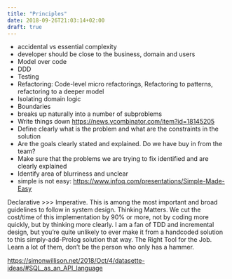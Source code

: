 ```yaml
---
title: "Principles"
date: 2018-09-26T21:03:14+02:00
draft: true
---
```


- accidental vs essential complexity
- developer should be close to the business, domain and users
- Model over code
- DDD
- Testing
- Refactoring: Code-level micro refactorings, Refactoring to patterns, refactoring to a deeper model
- Isolating domain logic
- Boundaries
- breaks up naturally into a number of subproblems
- Write things down https://news.ycombinator.com/item?id=18145205
- Define clearly what is the problem and what are the constraints in the solution
- Are the goals clearly stated and explained. Do we have buy in from the team?
- Make sure that the problems we are trying to fix identified and are clearly explained
- Identify area of blurriness and unclear
- simple is not easy: https://www.infoq.com/presentations/Simple-Made-Easy

Declarative >>> Imperative. This is among the most important and broad guidelines to follow in system design.
Thinking Matters. We cut the cost/time of this implementation by 90% or more, not by coding more quickly, but by thinking more clearly. I am a fan of TDD and incremental design, but you’re quite unlikely to ever make it from a handcoded solution to this simply-add-Prolog solution that way.
The Right Tool for the Job. Learn a lot of them, don’t be the person who only has a hammer.

https://simonwillison.net/2018/Oct/4/datasette-ideas/#SQL_as_an_API_language
